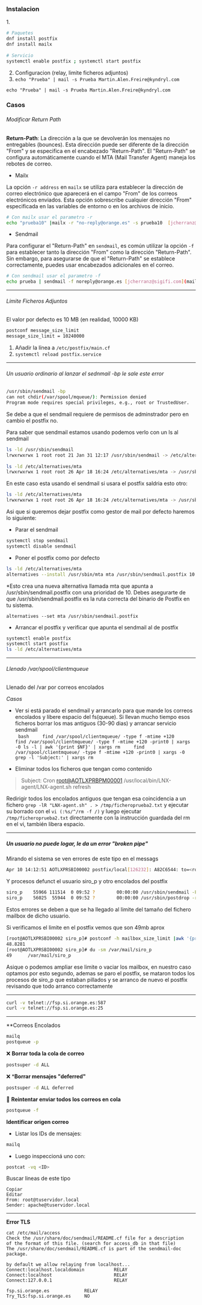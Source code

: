 ### Instalacion  
  
1.   
```bash  
# Paquetes  
dnf install postfix  
dnf install mailx  
  
# Servicio  
systemctl enable postfix ; systemctl start postfix   
```  
  
2. Configuracion (relay, limite ficheros adjuntos)  
3. `echo "Prueba" | mail -s Prueba Martin.Alen.Freire@kyndryl.com`  
  
```  
echo "Prueba" | mail -s Prueba Martin.Alen.Freire@kyndryl.com  
```  
### Casos  


###### Modificar Return Path  
  
**Return-Path**: La dirección a la que se devolverán los mensajes no entregables (bounces). Esta dirección puede ser diferente de la dirección "From" y se especifica en el encabezado "Return-Path". El "Return-Path" se configura automáticamente cuando el MTA (Mail Transfer Agent) maneja los rebotes de correo.  
  
- Mailx  
  
La opción `-r address` en `mailx` se utiliza para establecer la dirección de correo electrónico que aparecerá en el campo "From" de los correos electrónicos enviados. Esta opción sobrescribe cualquier dirección "From" especificada en las variables de entorno o en los archivos de inicio.  
  
```bash  
# Con mailx usar el parametro -r  
echo "prueba10" |mailx -r "no-reply@orange.es" -s prueba10  [jcherranz@sigifi.com](mailto:jcherranz@sigifi.com "mailto:jcherranz@sigifi.com")  
```  
  
- Sendmail  
  
Para configurar el "Return-Path" en `sendmail`, es común utilizar la opción `-f` para establecer tanto la dirección "From" como la dirección "Return-Path". Sin embargo, para asegurarse de que el "Return-Path" se establece correctamente, puedes usar encabezados adicionales en el correo.  
  
```bash  
# Con sendmail usar el parametro -f  
echo prueba | sendmail -f noreply@orange.es [jcherranz@sigifi.com](mailto:jcherranz@sigifi.com "mailto:jcherranz@sigifi.com")  
```  
  
***  
###### Limite Ficheros Adjuntos  
El valor por defecto es 10 MB (en realidad, 10000 KB)  
  
```bash  
postconf message_size_limit    
message_size_limit = 10240000  
```  
  
1. Añadir la línea a `/etc/postfix/main.cf`   
2. `systemctl reload postfix.service`  
  
***  
###### Un usuario ordinario al lanzar el sednmail -bp le sale este error  
```bash  
/usr/sbin/sendmail -bp  
can not chdir(/var/spool/mqueue/): Permission denied  
Program mode requires special privileges, e.g., root or TrustedUser.  
```  
  
Se debe a que el sendmail requiere de permisos de adminstrador pero en cambio el postfix no.  
  
Para saber que sendmail estamos usando podemos verlo con un ls al sendmail  
  
```bash  
ls -ld /usr/sbin/sendmail  
lrwxrwxrwx 1 root root 21 Jan 31 12:17 /usr/sbin/sendmail -> /etc/alternatives/mta  
  
ls -ld /etc/alternatives/mta  
lrwxrwxrwx 1 root root 26 Apr 18 16:24 /etc/alternatives/mta -> /usr/sbin/sendmail.sendmail  
```  
En este caso esta usando el sendmail si usara el postfix saldria esto otro:  
  
```bash  
ls -ld /etc/alternatives/mta  
lrwxrwxrwx 1 root root 26 Apr 18 16:24 /etc/alternatives/mta -> /usr/sbin/sendmail.postfix  
```  
  
Asi que si queremos dejar postfix como gestor de mail por defecto haremos lo siguiente:  
  
- Parar el sendmail  
```bash  
systemctl stop sendmail  
systemctl disable sendmail  
```  
- Poner el postfix como por defecto  
```bash  
ls -ld /etc/alternatives/mta  
alternatives --install /usr/sbin/mta mta /usr/sbin/sendmail.postfix 10  
```  
*Esto crea una nueva alternativa llamada mta que apunta a /usr/sbin/sendmail.postfix con una prioridad de 10. Debes asegurarte de que /usr/sbin/sendmail.postfix es la ruta correcta del binario de Postfix en tu sistema.  
  
```  
alternatives --set mta /usr/sbin/sendmail.postfix  
```  
- Arrancar el postfix y verificar que apunta el sendmail al de postfix  
```bash  
systemctl enable postfix  
systemctl start postfix  
ls -ld /etc/alternatives/mta  
```  
  
***  
  
###### Llenado /var/spool/clientmqueue  
  
Llenado del /var por correos encolados  
  
*Casos*  
  
- Ver si está parado el sendmail y arrancarlo para que mande los correos encolados y libere espacio del fs(queue). Si llevan mucho tiempo esos ficheros borrar los mas antiguos (30-90 dias) y arrancar servicio sendmail  
  ```bash  
  find /var/spool/clientmqueue/ -type f -mtime +120  
  find /var/spool/clientmqueue/ -type f -mtime +120 -print0 | xargs -0 ls -l | awk '{print $NF}' | xargs rm  
  find /var/spool/clientmqueue/ -type f -mtime +120 -print0 | xargs -0 grep -l 'Subject:' | xargs rm  
  ```  
  
- Eliminar todos los ficheros que tengan como contenido  
> Subject: Cron <root@AOTLXPRBPM00001> /usr/local/bin/LNX-agent/LNX-agent.sh refresh  
  
Redirigir todos los encolados antiguos que tengan esa coincidencia a un fichero `grep -lR "LNX-agent.sh" . > /tmp/ficheroprueba2.txt` y ejecutar su borrado con el `vi (:%s/^/rm -f /)` y luego ejecutar `/tmp/ficheroprueba2.txt` directamente con la instrucción guardada del rm en el vi, también libera espacio.  
  
***  
  
##### Un usuario no puede logar, le da un error "broken pipe"  
  
Mirando el sistema se ven errores de este tipo en el messags  
```bash  
Apr 10 14:12:51 AOTLXPRSBI00002 postfix/local[126232]: A82C6544: to=<root@AOTLXPRSBI00002.localdomain>, relay=local, delay=0.01, delays=0/0/0/0, dsn=5.2.2, status=bounced (cannot update mailbox /var/mail/root for user root. error writing message: File too large)  
```  
Y procesos defunct el usuario siro_p y otro encolados del postfix  
```bash  
siro_p    55966 111514  0 09:52 ?        00:00:00 /usr/sbin/sendmail -FCronDaemon -i -odi -oem -oi -t -f root  
siro_p    56025  55944  0 09:52 ?        00:00:00 /usr/sbin/postdrop -r  
```  
  
Estos errores se deben a que se ha llegado al limite del tamaño del fichero mailbox de dicho usuario.  
  
Si verificamos el limite en el postfix vemos que son 49mb aprox  
```bash  
[root@AOTLXPRSBI00002 siro_p]# postconf -h mailbox_size_limit |awk '{print $1/1024/1024}'  
48.8281  
[root@AOTLXPRSBI00002 siro_p]# du -sm /var/mail/siro_p  
49      /var/mail/siro_p  
```  
  
Asique o podemos ampliar ese limite o vaciar los mailbox, en nuestro caso optamos por esto segundo, ademas se paro el postfix, se mataron todos los procesos de siro_p que estaban pillados y se arranco de nuevo el postfix revisando que todo arranco correctamente  
  
***  
  
```bash  
curl -v telnet://fsp.si.orange.es:587  
curl -v telnet://fsp.si.orange.es:25  
```  
  
***  
**Correos Encolados  
  
```bash  
mailq  
postqueue -p  
```  
  
❌ **Borrar toda la cola de correo**  
```bash  
postsuper -d ALL  
```  
❌ ***Borrar mensajes "deferred"**  
```bash  
postsuper -d ALL deferred  
```  
🔁 **Reintentar enviar todos los correos en cola**  
```bash  
postqueue -f  
```  
  
**Identificar origen correo**  
  
- Listar los IDs de mensajes:  
```bash  
mailq  
```  
- Luego inspeccioná uno con:  
```bash  
postcat -vq <ID>  
```  
Buscar lineas de este tipo  
```text  
Copiar  
Editar  
From: root@tuservidor.local  
Sender: apache@tuservidor.local  
```  
***  
**Error TLS**

```text  
cat /etc/mail/access  
Check the /usr/share/doc/sendmail/README.cf file for a description  
of the format of this file. (search for access_db in that file)  
The /usr/share/doc/sendmail/README.cf is part of the sendmail-doc  
package.

by default we allow relaying from localhost...  
Connect:localhost.localdomain           RELAY  
Connect:localhost                       RELAY  
Connect:127.0.0.1                       RELAY

fsp.si.orange.es             RELAY  
Try_TLS:fsp.si.orange.es     NO   
```